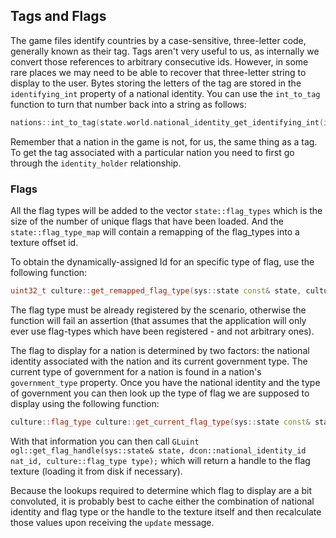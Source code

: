 ## Tags and Flags

The game files identify countries by a case-sensitive, three-letter code, generally known as their tag. Tags aren't very useful to us, as internally we convert those references to arbitrary consecutive ids. However, in some rare places we may need to be able to recover that three-letter string to display to the user. Bytes storing the letters of the tag are stored in the `identifying_int` property of a national identity. You can use the `int_to_tag` function to turn that number back into a string as follows:
```c++
nations::int_to_tag(state.world.national_identity_get_identifying_int(id_for_a_national_identity));
```
Remember that a nation in the game is not, for us, the same thing as a tag. To get the tag associated with a particular nation you need to first go through the `identity_holder` relationship.

### Flags

All the flag types will be added to the vector `state::flag_types` which is the size of the number of unique flags that have been loaded. And the `state::flag_type_map` will contain a remapping of the flag_types into a texture offset id.

To obtain the dynamically-assigned Id for an specific type of flag, use the following function:
```c++
uint32_t culture::get_remapped_flag_type(sys::state const& state, culture::flag_type type);
```
The flag type must be already registered by the scenario, otherwise the function will fail an assertion (that assumes that the application will only ever use flag-types which have been registered - and not arbitrary ones).

The flag to display for a nation is determined by two factors: the national identity associated with the nation and its current government type. The current type of government for a nation is found in a nation's `government_type` property. Once you have the national identity and the type of government you can then look up the type of flag we are supposed to display using the following function:
```c++
culture::flag_type culture::get_current_flag_type(sys::state const& state, dcon::nation_id target_nation);
```
With that information you can then call `GLuint ogl::get_flag_handle(sys::state& state, dcon::national_identity_id nat_id, culture::flag_type type);` which will return a handle to the flag texture (loading it from disk if necessary).

Because the lookups required to determine which flag to display are a bit convoluted, it is probably best to cache either the combination of national identity and flag type or the handle to the texture itself and then recalculate those values upon receiving the `update` message. 
